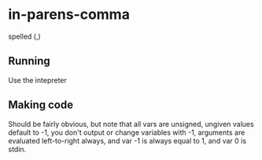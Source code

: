 # in-parens-comma
spelled (,)
## Running
Use the intepreter
## Making code
Should be fairly obvious, but note that all vars are unsigned, ungiven values default to -1, you don't output or change variables with -1, arguments are evaluated left-to-right always, and var -1 is always equal to 1, and var 0 is stdin.
